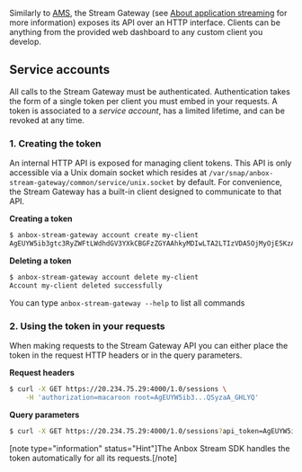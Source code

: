 Similarly to [AMS](https://discourse.ubuntu.com/t/about-ams/24321), the Stream Gateway (see [About application streaming](https://discourse.ubuntu.com/t/streaming-android-applications/17769) for more information) exposes its API over an HTTP interface. Clients can be anything from the provided web dashboard to any custom client you develop.

## Service accounts

All calls to the Stream Gateway must be authenticated. Authentication takes the form of a single token per client you must embed in your requests.
A token is associated to a *service account*, has a limited lifetime, and can be revoked at any time.

### 1. Creating the token

An internal HTTP API is exposed for managing client tokens. This API is only accessible via a Unix domain socket which resides at `/var/snap/anbox-stream-gateway/common/service/unix.socket` by default.
For convenience, the Stream Gateway has a built-in client designed to communicate to that API.

**Creating a token**

```bash
$ anbox-stream-gateway account create my-client
AgEUYW5ib3gtc3RyZWFtLWdhdGV3YXkCBGFzZGYAAhkyMDIwLTA2LTIzVDA5OjMyOjE5KzAyOjAwAAAGIDcZMdTrdNdJB6kzjoXyx1_T6s8-0C1AQSyzaA_GHLYQ
```

**Deleting a token**

```bash
$ anbox-stream-gateway account delete my-client
Account my-client deleted successfully
```

You can type `anbox-stream-gateway --help` to list all commands

### 2. Using the token in your requests

When making requests to the Stream Gateway API you can either place the token in the request HTTP headers or in the query parameters.

**Request headers**

```bash
$ curl -X GET https://20.234.75.29:4000/1.0/sessions \
    -H 'authorization=macaroon root=AgEUYW5ib3...QSyzaA_GHLYQ'
```

**Query parameters**

```bash
$ curl -X GET https://20.234.75.29:4000/1.0/sessions?api_token=AgEUYW5ib3...QSyzaA_GHLYQ
```

[note type="information" status="Hint"]The Anbox Stream SDK handles the token automatically for all its requests.[/note]
